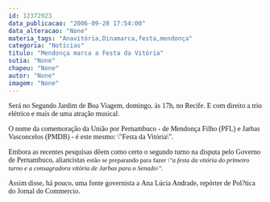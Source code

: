 ```yaml
---
id: 12372923
data_publicacao: "2006-09-28 17:54:00"
data_alteracao: "None"
materia_tags: "Anavitória,Dinamarca,festa,mendonça"
categoria: "Notícias"
titulo: "Mendonça marca a Festa da Vitória"
sutia: "None"
chapeu: "None"
autor: "None"
imagem: "None"
---
```

<p><P><FONT face=Verdana>Será no Segundo Jardim de Boa Viagem, domingo, às 17h, no Recife. E com direito a trio elétrico e mais de uma atração musical. &nbsp;</FONT></P></p>
<p><P><FONT face=Verdana>O&nbsp;nome da comemoração da União por Pernambuco - de Mendonça Filho (PFL) e Jarbas Vasconcelos (PMDB) - é este mesmo: \"Festa da Vitória\". </FONT></P></p>
<p><P><FONT face=Verdana>Embora as recentes pesquisas dêem como certo o segundo turno na disputa pelo Governo de Pernambuco, aliancistas <FONT size=2>estão se preparando para fazer <EM>\"a festa da vitória do primeiro turno e a consagradora vitória de Jarbas&nbsp;para o Senado\"</EM>.</FONT></FONT></P></p>
<p><P><FONT face=Verdana>Assim disse, há pouco,&nbsp;uma fonte governista a&nbsp;</FONT><FONT face=Verdana>Ana Lúcia Andrade, repórter de Pol?tica do Jornal do Commercio. </FONT></P> </p>
